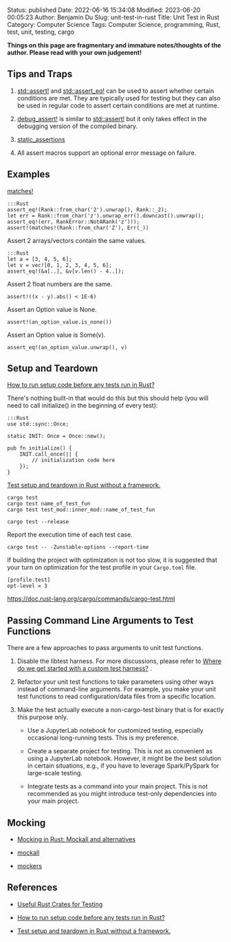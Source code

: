 Status: published
Date: 2022-06-16 15:34:08
Modified: 2023-06-20 00:05:23
Author: Benjamin Du
Slug: unit-test-in-rust
Title: Unit Test in Rust
Category: Computer Science
Tags: Computer Science, programming, Rust, test, unit, testing, cargo

**Things on this page are fragmentary and immature notes/thoughts of the author. Please read with your own judgement!**

## Tips and Traps

1. [std::assert!](https://doc.rust-lang.org/std/macro.assert.html)
    and
    [std::assert_eq!](https://doc.rust-lang.org/std/macro.assert_eq.html)
    can be used to assert whether certain conditions are met.
    They are typically used for testing
    but they can also be used in regular code
    to assert certain conditions are met at runtime.

2. [debug_assert!](https://doc.rust-lang.org/std/macro.debug_assert.html)
    is similar to 
    [std::assert!](https://doc.rust-lang.org/std/macro.assert.html)
    but it only takes effect in the debugging version of the compiled binary.

3. [static_assertions](https://crates.io/crates/static_assertions)

4. All assert macros support an optional error message on failure.

## Examples

[matches!](https://doc.rust-lang.org/core/macro.matches.html)

    :::Rust
    assert_eq!(Rank::from_char('2').unwrap(), Rank::_2);
    let err = Rank::from_char('z').unwrap_err().downcast().unwrap();
    assert_eq!(err, RankError::NotARank('z')));
    assert!(matches!(Rank::from_char('Z'), Err(_))

Assert 2 arrays/vectors contain the same values.

    :::Rust
    let a = [3, 4, 5, 6];
    let v = vec![0, 1, 2, 3, 4, 5, 6];
    assert_eq!(&a[..], &v[v.len() - 4..]);

Assert 2 float numbers are the same.

    assert!((x - y).abs() < 1E-6)

Assert an Option value is None.

    assert!(an_option_value.is_none())

Assert an Option value is Some(v).

    assert_eq!(an_option_value.unwrap(), v)

## Setup and Teardown

[How to run setup code before any tests run in Rust?](https://stackoverflow.com/questions/58006033/how-to-run-setup-code-before-any-tests-run-in-rust)

There's nothing built-in that would do this but this should help (you will need to call initialize() in the beginning of every test):

    :::Rust
    use std::sync::Once;

    static INIT: Once = Once::new();

    pub fn initialize() {
        INIT.call_once(|| {
            // initialization code here
        });
    }

[Test setup and teardown in Rust without a framework.](https://medium.com/@ericdreichert/test-setup-and-teardown-in-rust-without-a-framework-ba32d97aa5ab)

    cargo test
    cargo test name_of_test_fun
    cargo test test_mod::inner_mod::name_of_test_fun

    cargo test --release 

Report the execution time of each test case.

    cargo test -- -Zunstable-options --report-time

If building the project with optimization is not too slow, 
it is suggested that your turn on optimization for the test profile 
in your `Cargo.toml` file.

    [profile.test]
    opt-level = 3

https://doc.rust-lang.org/cargo/commands/cargo-test.html

## Passing Command Line Arguments to Test Functions

There are a few approaches to pass arguments to unit test functions.

1. Disable the libtest harness.
    For more discussions,
    please refer to
    [Where do we get started with a custom test harness?](https://www.infinyon.com/blog/2021/04/rust-custom-test-harness/#where-do-we-get-started-with-a-custom-test-harness)
    .

2. Refactor your unit test functions to take parameters using other ways 
    instead of command-line arguments.
    For example,
    you make your unit test functions to read configuration/data files 
    from a specific location.

3. Make the test actually execute a non-cargo-test binary that is for exactly this purpose only.

    - Use a JupyterLab notebook for customized testing, 
        especially occasional long-running tests.
        This is my preference.

    - Create a separate project for testing.
        This is not as convenient as using a JupyterLab notebook.
        However,
        it might be the best solution in certain situations,
        e.g., 
        if you have to leverage Spark/PySpark for large-scale testing.

    - Integrate tests as a command into your main project.
        This is not recommended 
        as you might introduce test-only dependencies into your main project.

## Mocking

- [Mocking in Rust: Mockall and alternatives](https://blog.logrocket.com/mocking-rust-mockall-alternatives)

- [mockall](https://crates.io/crates/mockall)

- [mockers](https://crates.io/crates/mockers)

## References

- [Useful Rust Crates for Testing](https://www.legendu.net/misc/blog/useful-rust-crates-for-testing)

- [How to run setup code before any tests run in Rust?](https://stackoverflow.com/questions/58006033/how-to-run-setup-code-before-any-tests-run-in-rust)

- [Test setup and teardown in Rust without a framework.](https://medium.com/@ericdreichert/test-setup-and-teardown-in-rust-without-a-framework-ba32d97aa5ab)

